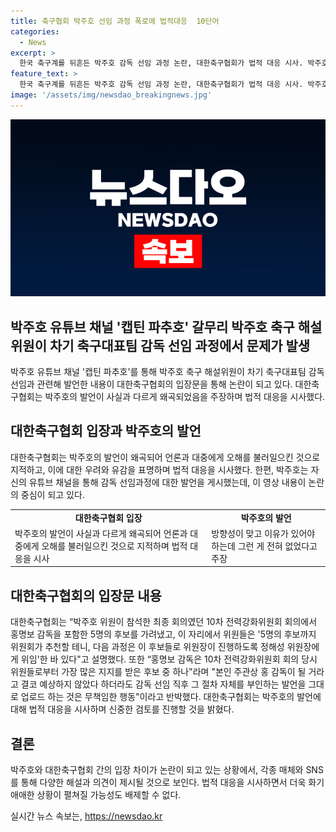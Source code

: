 ```yaml
---
title: 축구협회 박주호 선임 과정 폭로에 법적대응  10단어
categories:
  - News
excerpt: >
  한국 축구계를 뒤흔든 박주호 감독 선임 과정 논란, 대한축구협회가 법적 대응 시사. 박주호 축구 해설위원이 SNS를 통해 감독 선임 과정을 왜곡하고 있는 것에 대해 협회가 우려 표명. 이에 대해 박주호는 전력강화위원회 활동과 감독 선임 과정을 비판하며 허탈한 심경을 전했으며, 축구협회는 법적 대응을 예고. 협회는 박주호의 발언이 규정에 어긋난 부분이 있는 지 검토할 것이라고 밝혔다.
feature_text: >
  한국 축구계를 뒤흔든 박주호 감독 선임 과정 논란, 대한축구협회가 법적 대응 시사. 박주호 축구 해설위원이 SNS를 통해 감독 선임 과정을 왜곡하고 있는 것에 대해 협회가 우려 표명. 이에 대해 박주호는 전력강화위원회 활동과 감독 선임 과정을 비판하며 허탈한 심경을 전했으며, 축구협회는 법적 대응을 예고. 협회는 박주호의 발언이 규정에 어긋난 부분이 있는 지 검토할 것이라고 밝혔다.
image: '/assets/img/newsdao_breakingnews.jpg'
---
```


<p><img src="/assets/img/newsdao_breakingnews.jpg" alt="implanttips 속보" /></p>

<h2 data-ke-size="size26">박주호 유튜브 채널 '캡틴 파추호' 갈무리 박주호 축구 해설위원이 차기 축구대표팀 감독 선임 과정에서 문제가 발생</h2>

<p data-ke-size="size16">박주호 유튜브 채널 '캡틴 파추호'를 통해 박주호 축구 해설위원이 차기 축구대표팀 감독 선임과 관련해 발언한 내용이 대한축구협회의 입장문을 통해 논란이 되고 있다. 대한축구협회는 박주호의 발언이 사실과 다르게 왜곡되었음을 주장하며 법적 대응을 시사했다.</p>

<h2 data-ke-size="size26">대한축구협회 입장과 박주호의 발언</h2>

<p data-ke-size="size16">대한축구협회는 박주호의 발언이 왜곡되어 언론과 대중에게 오해를 불러일으킨 것으로 지적하고, 이에 대한 우려와 유감을 표명하며 법적 대응을 시사했다. 한편, 박주호는 자신의 유튜브 채널을 통해 감독 선임과정에 대한 발언을 게시했는데, 이 영상 내용이 논란의 중심이 되고 있다.</p>

<table>
  <tr>
    <td style="text-align: center; height: 17px;"><b>대한축구협회 입장</b></td>
    <td style="text-align: center; height: 17px;"><b>박주호의 발언</b></td>
  </tr>
  <tr>
    <td>박주호의 발언이 사실과 다르게 왜곡되어 언론과 대중에게 오해를 불러일으킨 것으로 지적하며 법적 대응을 시사</td>
    <td>방향성이 맞고 이유가 있어야 하는데 그런 게 전혀 없었다고 주장</td>
  </tr>
</table>

<h2 data-ke-size="size26">대한축구협회의 입장문 내용</h2>

<p data-ke-size="size16">대한축구협회는 “박주호 위원이 참석한 최종 회의였던 10차 전력강화위원회 회의에서 홍명보 감독을 포함한 5명의 후보를 가려냈고, 이 자리에서 위원들은 '5명의 후보까지 위원회가 추천할 테니, 다음 과정은 이 후보들로 위원장이 진행하도록 정해성 위원장에게 위임'한 바 있다"고 설명했다. 또한 “홍명보 감독은 10차 전력강화위원회 회의 당시 위원들로부터 가장 많은 지지를 받은 후보 중 하나"라며 "본인 주관상 홍 감독이 될 거라고 결코 예상하지 않았다 하더라도 감독 선임 직후 그 절차 자체를 부인하는 발언을 그대로 업로드 하는 것은 무책임한 행동"이라고 반박했다. 대한축구협회는 박주호의 발언에 대해 법적 대응을 시사하며 신중한 검토를 진행할 것을 밝혔다.</p>

<h2 data-ke-size="size26">결론</h2>

<p data-ke-size="size16">박주호와 대한축구협회 간의 입장 차이가 논란이 되고 있는 상황에서, 각종 매체와 SNS를 통해 다양한 해설과 의견이 제시될 것으로 보인다. 법적 대응을 시사하면서 더욱 화기애애한 상황이 펼쳐질 가능성도 배제할 수 없다.</p>
실시간 뉴스 속보는, <a href="https://newsdao.kr" rel="dofollow">https://newsdao.kr</a>


